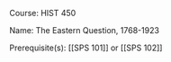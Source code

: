




Course: HIST 450

Name: The Eastern Question, 1768-1923

Prerequisite(s): [[SPS 101]] or [[SPS 102]]